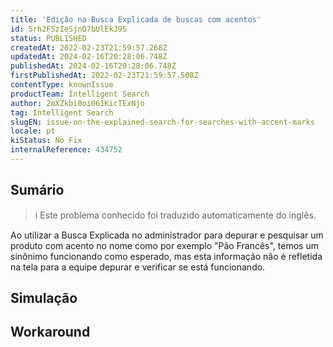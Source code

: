 ```yaml
---
title: 'Edição na Busca Explicada de buscas com acentos'
id: 5rh2FSzIeSjnO7bUlEkJ9S
status: PUBLISHED
createdAt: 2022-02-23T21:59:57.268Z
updatedAt: 2024-02-16T20:28:06.748Z
publishedAt: 2024-02-16T20:28:06.748Z
firstPublishedAt: 2022-02-23T21:59:57.508Z
contentType: knownIssue
productTeam: Intelligent Search
author: 2mXZkbi0oi061KicTExNjo
tag: Intelligent Search
slugEN: issue-on-the-explained-search-for-searches-with-accent-marks
locale: pt
kiStatus: No Fix
internalReference: 434752
---
```


## Sumário

>ℹ️ Este problema conhecido foi traduzido automaticamente do inglês.


Ao utilizar a Busca Explicada no administrador para depurar e pesquisar um produto com acento no nome como por exemplo "Pão Francês", temos um sinônimo funcionando como esperado, mas esta informação não é refletida na tela para a equipe depurar e verificar se está funcionando.



## Simulação



## Workaround



